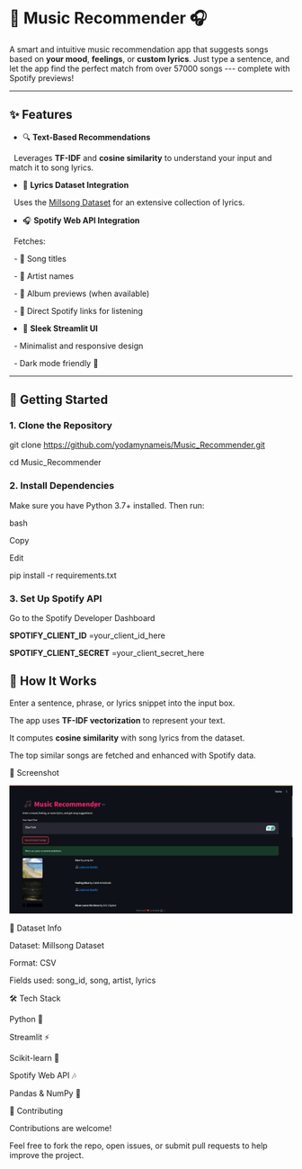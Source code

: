 # 🎵 Music Recommender 🎧

A smart and intuitive music recommendation app that suggests songs based on **your mood**, **feelings**, or **custom lyrics**. Just type a sentence, and let the app find the perfect match from over 57000 songs --- complete with Spotify previews!

---

## ✨ Features

- 🔍 **Text-Based Recommendations**  

  Leverages **TF-IDF** and **cosine similarity** to understand your input and match it to song lyrics.

- 🧠 **Lyrics Dataset Integration**  

  Uses the [Millsong Dataset](https://www.kaggle.com/datasets/gyani95/380000-lyrics-from-metrolyrics) for an extensive collection of lyrics.

- 🎧 **Spotify Web API Integration**  

  Fetches:

  - 🎵 Song titles  

  - 🎤 Artist names  

  - 💽 Album previews (when available)  

  - 🔗 Direct Spotify links for listening

- 🌙 **Sleek Streamlit UI**  

  - Minimalist and responsive design  

  - Dark mode friendly 🌌

---

## 🚀 Getting Started

### 1. Clone the Repository

git clone https://github.com/yodamynameis/Music_Recommender.git

cd Music_Recommender

### 2\. Install Dependencies

Make sure you have Python 3.7+ installed. Then run:

bash

Copy

Edit

pip install -r requirements.txt

### 3\. Set Up Spotify API

Go to the Spotify Developer Dashboard

**SPOTIFY_CLIENT_ID** =your_client_id_here

**SPOTIFY_CLIENT_SECRET** =your_client_secret_here

## 🧪 How It Works

Enter a sentence, phrase, or lyrics snippet into the input box.

The app uses **TF-IDF vectorization** to represent your text.

It computes **cosine similarity** with song lyrics from the dataset.

The top similar songs are fetched and enhanced with Spotify data.

📸 Screenshot


![App Screenshot](music.png)

📂 Dataset Info

Dataset: Millsong Dataset

Format: CSV

Fields used: song_id, song, artist, lyrics

🛠️ Tech Stack

Python 🐍

Streamlit ⚡

Scikit-learn 🧠

Spotify Web API 🎶

Pandas & NumPy 🧮

🤝 Contributing

Contributions are welcome!

Feel free to fork the repo, open issues, or submit pull requests to help improve the project.
